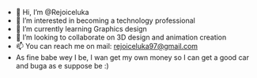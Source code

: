 - 👋 Hi, I’m @Rejoiceluka
- 👀 I’m interested in becoming a technology professional
- 🌱 I’m currently learning Graphics design
- 💞️ I’m looking to collaborate on 3D design and animation creation
- 📫 You can reach me on mail: rejoiceluka97@gmail.com
- As fine babe wey I be, I wan get my own money so I can get a good car and buga as e suppose be :)

<!---
Rejoiceluka/Rejoiceluka is a ✨ special ✨ repository because its `README.md` (this file) appears on your GitHub profile.
You can click the Preview link to take a look at your changes.
--->
